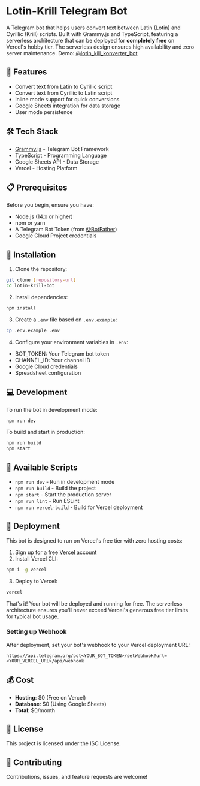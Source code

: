 # Lotin-Krill Telegram Bot

A Telegram bot that helps users convert text between Latin (Lotin) and Cyrillic (Krill) scripts. Built with Grammy.js and TypeScript, featuring a serverless architecture that can be deployed for **completely free** on Vercel's hobby tier. The serverless design ensures high availability and zero server maintenance. Demo: [@lotin_kill_konverter_bot](https://t.me/lotin_kill_konverter_bot)

## 🚀 Features

- Convert text from Latin to Cyrillic script
- Convert text from Cyrillic to Latin script
- Inline mode support for quick conversions
- Google Sheets integration for data storage
- User mode persistence

## 🛠️ Tech Stack

- [Grammy.js](https://grammy.dev/) - Telegram Bot Framework
- TypeScript - Programming Language
- Google Sheets API - Data Storage
- Vercel - Hosting Platform

## 📋 Prerequisites

Before you begin, ensure you have:
- Node.js (14.x or higher)
- npm or yarn
- A Telegram Bot Token (from [@BotFather](https://t.me/BotFather))
- Google Cloud Project credentials

## 🔧 Installation

1. Clone the repository:
```bash
git clone [repository-url]
cd lotin-krill-bot
```

2. Install dependencies:
```bash
npm install
```

3. Create a `.env` file based on `.env.example`:
```bash
cp .env.example .env
```

4. Configure your environment variables in `.env`:
- BOT_TOKEN: Your Telegram bot token
- CHANNEL_ID: Your channel ID
- Google Cloud credentials
- Spreadsheet configuration

## 💻 Development

To run the bot in development mode:
```bash
npm run dev
```

To build and start in production:
```bash
npm run build
npm start
```

## 📝 Available Scripts

- `npm run dev` - Run in development mode
- `npm run build` - Build the project
- `npm start` - Start the production server
- `npm run lint` - Run ESLint
- `npm run vercel-build` - Build for Vercel deployment

## 🚀 Deployment

This bot is designed to run on Vercel's free tier with zero hosting costs:

1. Sign up for a free [Vercel account](https://vercel.com/signup)
2. Install Vercel CLI:
```bash
npm i -g vercel
```

3. Deploy to Vercel:
```bash
vercel
```

That's it! Your bot will be deployed and running for free. The serverless architecture ensures you'll never exceed Vercel's generous free tier limits for typical bot usage.

### Setting up Webhook

After deployment, set your bot's webhook to your Vercel deployment URL:
```
https://api.telegram.org/bot<YOUR_BOT_TOKEN>/setWebhook?url=<YOUR_VERCEL_URL>/api/webhook
```

## 💰 Cost

- **Hosting**: $0 (Free on Vercel)
- **Database**: $0 (Using Google Sheets)
- **Total**: $0/month

## 📄 License

This project is licensed under the ISC License.

## 🤝 Contributing

Contributions, issues, and feature requests are welcome!
